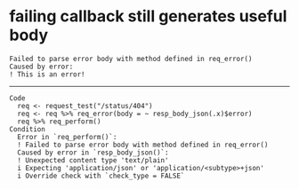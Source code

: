 # failing callback still generates useful body

    Failed to parse error body with method defined in req_error()
    Caused by error:
    ! This is an error!

---

    Code
      req <- request_test("/status/404")
      req <- req %>% req_error(body = ~ resp_body_json(.x)$error)
      req %>% req_perform()
    Condition
      Error in `req_perform()`:
      ! Failed to parse error body with method defined in req_error()
      Caused by error in `resp_body_json()`:
      ! Unexpected content type 'text/plain'
      i Expecting 'application/json' or 'application/<subtype>+json'
      i Override check with `check_type = FALSE`

